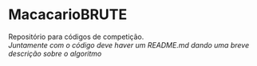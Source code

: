 # MacacarioBRUTE
Repositório para códigos de competição.\
*Juntamente com o código deve haver um README.md dando uma breve descrição sobre o algoritmo*
